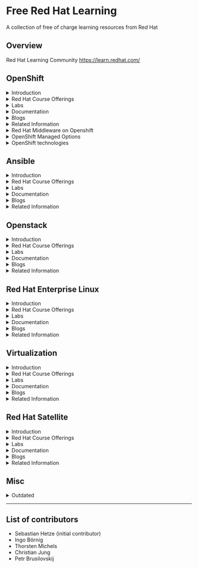 Free Red Hat Learning
=====================
A collection of free of charge learning resources from Red Hat 



Overview
--------
Red Hat Learning Community
https://learn.redhat.com/



OpenShift
---------
<details><summary> Introduction
 </summary><p>

  * The OpenShift website
https://www.openshift.com/

  * Red Hat OpenShift Overview Page
https://www.redhat.com/en/technologies/cloud-computing/openshift

  * Red Hat OpenShift Product Page
https://access.redhat.com/products/red-hat-openshift-container-platform#whatsnew

  * OpenShift Life Cycle:
https://access.redhat.com/support/policy/updates/openshift

  * OpenShift Life Cycle (non current versions):
https://access.redhat.com/support/policy/updates/openshift_noncurrent

  * German OpenShift Anwender Community Offerings
Erste Schritte mit OpenShift
https://www.openshift-anwender.de/was-ist-openshift/erste-schritte-mit-openshift/

  * Software Development mit OpenShift
https://www.openshift-anwender.de/was-ist-openshift/software-development-mit-openshift/

</p></details>


<details><summary> Red Hat Course Offerings
 </summary><p>

  * Deploying Containerized Applications Technical Overview (DO0080)
https://www.redhat.com/en/services/training/do080-deploying-containerized-applications-technical-overview

  * Developing Cloud-Native Applications with Microservices Architectures (DO0092)
https://www.redhat.com/en/services/training/do092-developing-cloud-native-applications-microservices-architectures

  * Introduction to OpenShift Applications (DO101) **Limited until June 30, 2020**
https://www.redhat.com/en/engage/do101-introduction-openshift-s-202004060642

</p></details>


<details><summary> Labs
 </summary><p>

  * There is an interactive learning portal for OpenShift with lots of courses including online examples hosted in Katacoda
https://learn.openshift.com/
https://www.katacoda.com/openshift

  * Red Hat offers OpenShift trial with OpenShift Online (for developers) and a free test drive for operators
https://www.openshift.com/trial/

  * Kubernetes by Example
http://kubernetesbyexample.com/

  * Container and Cloud Native Roadshow Lab Deployment
OCP 4.1:
https://github.com/RedHat-Middleware-Workshops/cloud-native-workshop-v2-infra/tree/ocp-4.1

OCP 4.3: https://github.com/redhat-cop/agnosticd/tree/development/ansible/roles/ocp4-workload-ccnrd

  * We have the Container and Cloud Native Roadshow with Dev and Ops track as a continuing offering. This roadshow can be performed as a dedicated customer event, if the business case justifies.
https://www.redhat.com/en/events/containers-and-cloud-native-roadshow

</p></details>


<details><summary> Documentation
 </summary><p>

  * The OpenShift documentation
https://docs.openshift.com/

  * Red Hat OpenShift Documentation
https://access.redhat.com/documentation/en-us/openshift_container_platform/4.3/

</p></details>


<details><summary> Blogs
 </summary><p>

  * OpenShift Blog:
  https://blog.openshift.com/

  * OpenShift Channel on YouTube with of stuff from OpenShift Commons
  https://www.youtube.com/user/rhopenshift

  * [GER] OpenShift Installation auf Hetzner
  https://m.twitch.tv/videos/671473695

</p></details>


<details><summary> Related Information
 </summary><p>

  * Application Development in the Cloud Workshop
https://appdevcloudworkshop.gitlab.io/#/

  * 10 Layers of Container Security Whitepaper
https://www.redhat.com/en/resources/container-security-openshift-cloud-devops-whitepaper

  * Red Hat Container Services
Container + Ecosystem Catalog:
https://catalog.redhat.com/software/containers/explore

  * Container Support Policy:
https://access.redhat.com/articles/2726611

  * Container Compatibility:
https://access.redhat.com/support/policy/rhel-container-compatibility

  * Universal Base Image: 
https://access.redhat.com/support/offerings/developer/
https://developers.redhat.com/products/rhel/ubi/

  * UBI Life Cycle:
https://access.redhat.com/support/policy/updates/ubi
https://access.redhat.com/support/policy/updates/containertools

  * Operatorhub:
https://operatorhub.io/

  * AI/ML on Openshift:
https://www.openshift.com/learn/topics/ai-ml

  * Open Data Hub:
http://opendatahub.io/

  * Red Hat DevOps Culture and Practice Enablement:
https://www.redhat.com/en/services/training/do500-devops-culture-and-practice-enablement

  * Red Hat Open Innovation Labs:
https://www.redhat.com/en/services/consulting/open-innovation-labs

  * OpenShift Commons (Worldwide Community):
https://commons.openshift.org/

  * OpenShift Anwenderforum (German Speaking Community):
https://www.openshift-anwender.de/

</p></details>


<details><summary>Red Hat Middleware on Openshift
 </summary><p>

  * Red Hat Runtimes:
https://www.redhat.com/en/products/runtimes

  * Red Hat Integration:
https://www.redhat.com/en/products/integration

  * Red Hat Business Rules and Automation:
https://www.redhat.com/en/products/process-automation

  * Red Hat Messaging:
https://www.redhat.com/en/technologies/jboss-middleware/amq

  * Red Hat AMQ Streams (Apache Kafka):
https://www.redhat.com/en/resources/amq-streams-datasheet

</p></details>


<details><summary>OpenShift Managed Options
 </summary><p>

  * Openshift Online (shared infrastructure):
https://www.openshift.com/products/online/

  * OpenShift Dedicated:
https://www.openshift.com/products/dedicated/

  * Azure Red Hat OpenShift (with Microsoft):
https://www.openshift.com/products/azure-openshift

  * Managed OpenShift by IBM:
https://www.ibm.com/cloud/openshift

  * Red Hat Managed Integration (RHMI):
https://access.redhat.com/documentation/en-us/red_hat_managed_integration/1/html/getting_started/concept-explanation-getting-started

</p></details>


<details><summary>OpenShift technologies
 </summary><p>

  * Red Hat Service Mesh:
https://developers.redhat.com/topics/service-mesh/

  * Red Hat Serverless Technologies:
https://developers.redhat.com/topics/serverless-architecture/
https://www.redhat.com/en/topics/cloud-native-apps/what-is-serverless

  * OpenShift Reference Architectures:
https://www.openshift.com/learn/resources/reference-architectures

  * OpenShift Container Storage:
https://www.openshift.com/products/container-storage/
https://blog.openshift.com/introducing-openshift-container-storage-4-2/

  * Red Hat CodeReady Workstations (Eclipse Che, Web-IDE on OpenShift):
https://www.redhat.com/en/technologies/jboss-middleware/codeready-workspaces

  * Red Hat CodeReady Containers (All-in-one OpenShift):
https://developers.redhat.com/products/codeready-containers

  * Application Migration Toolkit:
https://developers.redhat.com/products/rhamt/overview

</p></details>



Ansible
-------
<details><summary> Introduction
 </summary><p>

</p></details>


<details><summary> Red Hat Course Offerings
 </summary><p>

  * Ansible Essentials: Simplicity in Automation Technical Overview (DO007)
https://www.redhat.com/en/services/training/do007-ansible-essentials-simplicity-automation-technical-overview

</p></details>


<details><summary> Labs
 </summary><p>

</p></details>


<details><summary> Documentation
 </summary><p>

</p></details>


<details><summary> Blogs
 </summary><p>

</p></details>


<details><summary> Related Information
 </summary><p>

</p></details>



Openstack
---------
<details><summary> Introduction
 </summary><p>

</p></details>


<details><summary> Red Hat Course Offerings
 </summary><p>

  * Red Hat OpenStack Technical Overview (CL010)
https://www.redhat.com/en/services/training/cl010-red-hat-openstack-technical-overview

</p></details>


<details><summary> Labs
 </summary><p>

</p></details>


<details><summary> Documentation
 </summary><p>

</p></details>


<details><summary> Blogs
 </summary><p>

</p></details>


<details><summary> Related Information
 </summary><p>

</p></details>



Red Hat Enterprise Linux
------------------------
<details><summary> Introduction
 </summary><p>

</p></details>


<details><summary> Red Hat Course Offerings
 </summary><p>

  * Red Hat Enterprise Linux Technical Overview (RH024)
https://www.redhat.com/en/services/training/rh024-red-hat-linux-technical-overview

</p></details>


<details><summary> Labs
 </summary><p>

</p></details>


<details><summary> Documentation
 </summary><p>

</p></details>


<details><summary> Blogs
 </summary><p>

</p></details>


<details><summary> Related Information
 </summary><p>

</p></details>



Virtualization
--------------
<details><summary> Introduction
 </summary><p>

</p></details>


<details><summary> Red Hat Course Offerings
 </summary><p>

  * Virtualization and Infrastructure Migration Technical Overview (RH018)
https://www.redhat.com/en/services/training/rh018-virtualization-and-infrastructure-migration-technical-overview

</p></details>


<details><summary> Labs
 </summary><p>

</p></details>


<details><summary> Documentation
 </summary><p>

</p></details>


<details><summary> Blogs
 </summary><p>

</p></details>


<details><summary> Related Information
 </summary><p>

</p></details>



Red Hat Satellite
-----------------
<details><summary> Introduction
 </summary><p>

</p></details>


<details><summary> Red Hat Course Offerings
 </summary><p>

  * Red Hat Satellite Technical Overview (RH053)
https://www.redhat.com/en/services/training/rh053-red-hat-satellite-technical-overview

</p></details>


<details><summary> Labs
 </summary><p>

</p></details>


<details><summary> Documentation
 </summary><p>

</p></details>


<details><summary> Blogs
 </summary><p>

</p></details>


<details><summary> Related Information
 </summary><p>

</p></details>



Misc
--------
<details><summary>Outdated</summary><p>

Red Hat Developer Subscription includes OpenShift Container Development Kit
https://developers.redhat.com/products/cdk/overview/

Democentral OpenShift Install
https://github.com/redhatdemocentral/ocp-install-demo

Democentral CoolStore Demo
https://github.com/redhatdemocentral/rhcs-coolstore-demo

Video Recordings from Red Hat Summit 2018
OpenShift roadmap: You won't believe what's next
https://www.youtube.com/watch?v=1AelNjx6BB4&t=0s&index=36&list=PLEGSLwUsxfEgT4XEohmRe_JB6MBnmLfBh

Container Linux and Red Hat Enterprise Linux: The road ahead
https://www.youtube.com/watch?v=LJOm4JbF4eQ&t=0s&index=47&list=PLEGSLwUsxfEgT4XEohmRe_JB6MBnmLfBh

Container Native Storage and Red Hat Gluster Roadmap
https://www.youtube.com/watch?v=XipQHFYl4OU&t=0s&index=1&list=PLEGSLwUsxfEgT4XEohmRe_JB6MBnmLfBh

The Day-2 guide to successful management of applications on Red Hat OpenShift
https://www.youtube.com/watch?v=KCnrZ8WwEKE&t=0s&index=15&list=PLEGSLwUsxfEgT4XEohmRe_JB6MBnmLfBh

OpenShift for Operations
https://www.youtube.com/watch?v=nBXALsqs1RA&t=0s&index=94&list=PLEGSLwUsxfEgT4XEohmRe_JB6MBnmLfBh

Next-generation tools for container techology
https://www.youtube.com/watch?v=msdaf3lBOn0&t=0s&index=23&list=PLEGSLwUsxfEgT4XEohmRe_JB6MBnmLfBh

Best practices for OpenShift HA deployment field experience
https://www.youtube.com/watch?v=Uw9juxXVHFE&t=0s&index=30&list=PLEGSLwUsxfEgT4XEohmRe_JB6MBnmLfBh

Network security for apps on OpenShift
https://www.youtube.com/watch?v=dkPYdSs4EaA&t=0s&index=33&list=PLEGSLwUsxfEgT4XEohmRe_JB6MBnmLfBh

Kubernetes and the platform of the future
https://www.youtube.com/watch?v=YAFKlOB8vBw&t=0s&index=40&list=PLEGSLwUsxfEgT4XEohmRe_JB6MBnmLfBh

Intelligent applications on OpenShift from prototype to production
https://www.youtube.com/watch?v=ofm9cv18geo&t=0s&index=49&list=PLEGSLwUsxfEgT4XEohmRe_JB6MBnmLfBh

Automated legacy app containerization with Red Hat OpenShift & Red Hat Application Migration Toolkit
https://www.youtube.com/watch?v=N2vuiQszvsI&t=0s&index=62&list=PLEGSLwUsxfEgT4XEohmRe_JB6MBnmLfBh

Introducing OpenShift.io end-to-end cloud-native development made easy
https://www.youtube.com/watch?v=UxRDHpz5pg0&t=0s&index=63&list=PLEGSLwUsxfEgT4XEohmRe_JB6MBnmLfBh

5 new high-performance features in Red Hat OpenShift
https://www.youtube.com/watch?v=jQiunrnlna8&t=0s&index=67&list=PLEGSLwUsxfEgT4XEohmRe_JB6MBnmLfBh

The DevOps opportunity: Balancing security and velocity
https://www.youtube.com/watch?v=yhcXZ1bjsuk&t=0s&index=82&list=PLEGSLwUsxfEgT4XEohmRe_JB6MBnmLfBh

Culture-as-a-Service: Managing teams building microservices
https://www.youtube.com/watch?v=m0DMZRTKGe4&t=0s&index=85&list=PLEGSLwUsxfEgT4XEohmRe_JB6MBnmLfBh

Eclipse Che for developer teams on Red Hat OpenShift
https://www.youtube.com/watch?v=UZSKlG0wkGc&t=0s&index=89&list=PLEGSLwUsxfEgT4XEohmRe_JB6MBnmLfBh

OpenShift service mesh on multicloud environments
https://www.youtube.com/watch?v=3Etglg2lrGo&t=0s&index=101&list=PLEGSLwUsxfEgT4XEohmRe_JB6MBnmLfBh

AppAgile from Deutsche Telekom: Managed cloud sercices on OpenShift
https://www.youtube.com/watch?v=lMSJ6cmHDmI&t=0s&index=20&list=PLEGSLwUsxfEgT4XEohmRe_JB6MBnmLfBh

TechRepublic Article: 5 key takeaways from Red Hat Summit 2018
https://www.techrepublic.com/article/5-key-takeaways-from-red-hat-summit-2018/

</p></details>


---

List of contributors
--------------------
* Sebastian Hetze (initial contributor)
* Ingo Börnig
* Thorsten Michels
* Christian Jung
* Petr Brusilovskij
